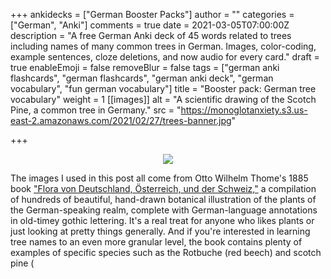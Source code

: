 +++
ankidecks = ["German Booster Packs"]
author = ""
categories = ["German", "Anki"]
comments = true
date = 2021-03-05T07:00:00Z
description = "A free German Anki deck of 45 words related to trees including names of many common trees in German. Images, color-coding, example sentences, cloze deletions, and now audio for every card."
draft = true
enableEmoji = false
removeBlur = false
tags = ["german anki flashcards", "german flashcards", "german anki deck", "german vocabulary", "fun german vocabulary"]
title = "Booster pack: German tree vocabulary"
weight = 1
[[images]]
alt = "A scientific drawing of the Scotch Pine, a common tree in Germany."
src = "https://monoglotanxiety.s3.us-east-2.amazonaws.com/2021/02/27/trees-banner.jpg"

+++

<center>

![](http://www.biolib.de/thome/band2/tafel_002_small.jpg)

</center>

The images I used in this post all come from Otto Wilhelm Thome's 1885 book ["Flora von Deutschland, Österreich, und der Schweiz,"](http://www.biolib.de/thome/) a compilation of hundreds of  beautiful, hand-drawn botanical illustration of the plants of the German-speaking realm, complete with German-language annotations in old-timey gothic lettering. It's a real treat for anyone who likes plants or just looking at pretty things generally. And if you're interested in learning tree names to an even more granular level, the book contains plenty of examples of specific species such as the Rotbuche (red beech) and scotch pine (